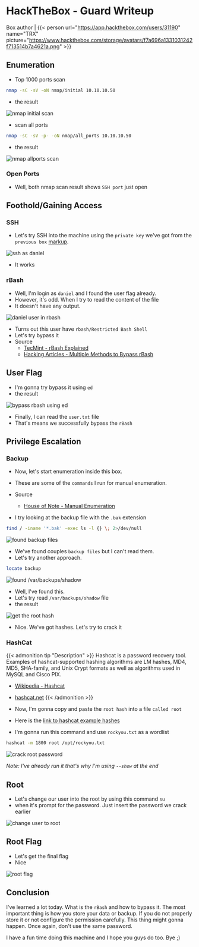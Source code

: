 # HackTheBox - Guard Writeup


Box author | {{< person url="https://app.hackthebox.com/users/31190" name="TRX" picture="https://www.hackthebox.com/storage/avatars/f7a696a1331031242f713514b7a4621a.png" >}}

<!--more-->

## Enumeration

- Top 1000 ports scan

```bash
nmap -sC -sV -oN nmap/initial 10.10.10.50
```
- the result

![nmap initial scan](1000.png "nmap initial scan")

- scan all ports

```bash
nmap -sC -sV -p- -oN nmap/all_ports 10.10.10.50
```
- the result

![nmap allports scan](all_ports.png "nmap allports scan")

### Open Ports
- Well, both nmap scan result shows `SSH port` just open

## Foothold/Gaining Access

### SSH
- Let's try SSH into the machine using the `private key` we've got from the `previous box` [markup](https://shafiqaiman.com/posts/htb/markup/).

![ssh as daniel](ssh.png "ssh as daniel")

- It works

### rBash
- Well, I'm login as `daniel` and I found the user flag already.
- However, it's odd. When I try to read the content of the file
- It doesn't have any output.

![daniel user in rbash](rbash.png "daniel user in rbash")

- Turns out this user have `rbash/Restricted Bash Shell`
- Let's try bypass it
- Source
	- [TecMint - rBash Explained](https://www.tecmint.com/rbash-a-restricted-bash-shell-explained-with-practical-examples/)
	- [Hacking Articles - Multiple 	Methods to Bypass rBash](https://www.hackingarticles.in/multiple-methods-to-bypass-restricted-shell/)

## User Flag
- I'm gonna try bypass it using `ed`
- the result

![bypass rbash using ed](user.png "bypass rbash using ed")

- Finally, I can read the `user.txt` file
- That's means we successfully bypass the `rBash`

## Privilege Escalation

### Backup
- Now, let's start enumeration inside this box.
- These are some of the `commands` I run for manual enumeration.
- Source
	- [House of Note - Manual Enumeration](https://www.ctfnote.com/pentest/linux-privilege-escalation/manual-enumeration#password-hunting)

- I try looking at the backup file with the `.bak` extension

```bash
find / -iname '*.bak' -exec ls -l {} \; 2>/dev/null
```

![found backup files](bak.png "found backup files")

- We've found couples `backup files` but I can't read them.
- Let's try another approach.

```bash
locate backup
```

![found /var/backups/shadow](not_bak.png "found /var/backups/shadow")

- Well, I've found this.
- Let's try read `/var/backups/shadow` file
- the result

![get the root hash](hash.png "get the root hash")

- Nice. We've got hashes. Let's try to crack it

### HashCat
{{< admonition tip "Description" >}}
Hashcat is a password recovery tool. <br>
Examples of hashcat-supported hashing algorithms are LM hashes, MD4, MD5, SHA-family, and Unix Crypt formats as well as algorithms used in MySQL and Cisco PIX. 
- [Wikipedia - Hashcat](https://en.wikipedia.org/wiki/Hashcat) <br>
- [hashcat.net](https://hashcat.net/hashcat/)
{{< /admonition >}}


- Now, I'm gonna copy and paste the `root hash` into a file `called root`
- Here is the [link to hashcat example hashes](https://hashcat.net/wiki/doku.php?id=example_hashes)
- I'm gonna run this command and use `rockyou.txt` as a wordlist

```bash
hashcat -m 1800 root /opt/rockyou.txt
```

![crack root password](hcat.png "crack root password")

_Note: I've already run it that's why I'm using `--show` at the end_

## Root
- Let's change our user into the root by using this command `su`
- when it's prompt for the password. Just insert the password we crack earlier

![change user to root](root.png "change user to root")

## Root Flag
- Let's get the final flag
- Nice

![root flag](root-flag.png "root flag")

## Conclusion
I've learned a lot today. What is the `rBash` and how to bypass it. The most important thing is how you store your data or backup. If you do not properly store it or not configure the permission carefully. This thing might gonna happen. Once again, don't use the same password.

I have a fun time doing this machine and I hope you guys do too. Bye ;)
